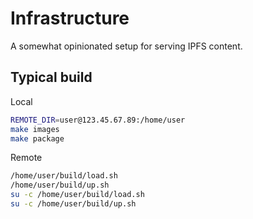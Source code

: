 
# Infrastructure

A somewhat opinionated setup for serving IPFS content.

## Typical build

Local

```sh
REMOTE_DIR=user@123.45.67.89:/home/user
make images
make package
```

Remote

```sh
/home/user/build/load.sh
/home/user/build/up.sh
su -c /home/user/build/load.sh
su -c /home/user/build/up.sh
```
